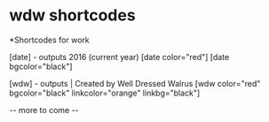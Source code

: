 # wdw shortcodes

*Shortcodes for work

[date] - outputs 2016 (current year)
[date color="red"]
[date bgcolor="black"]

[wdw] - outputs  | Created by Well Dressed Walrus
[wdw color="red" bgcolor="black" linkcolor="orange" linkbg="black"]


-- more to come --
